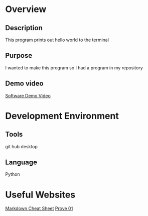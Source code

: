 # Overview


## Description
This program prints out hello world to the terminal


## Purpose 
I wanted to make this program so I had a program in my repository

## Demo video
[Software Demo Video](https://youtu.be/l70LvKQgZro)

# Development Environment

## Tools
git hub desktop

## Language
Python

# Useful Websites

 [Markdown Cheat Sheet](https://www.markdownguide.org/cheat-sheet/)
 [Prove 01](https://byui-cse.github.io/cse310-course/lesson01/01-prove_campus.html)
